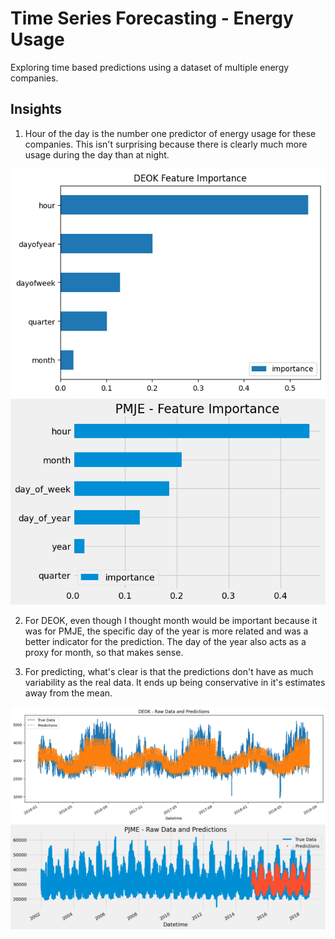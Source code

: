 # Time Series Forecasting - Energy Usage
Exploring time based predictions using a dataset of multiple energy companies.

## Insights
1. Hour of the day is the number one predictor of energy usage for these companies. This isn't surprising because there is clearly much more usage during the day than at night.

![DEOK Feature Importances](deok_feat_imp.png "DEOK Feature Importances")
![PMJE Feature Importances](pmje_feat_imp.png "PMJE Feature Importances")

2. For DEOK, even though I thought month would be important because it was for PMJE, the specific day of the year is more related and was a better indicator for the prediction. The day of the year also acts as a proxy for month, so that makes sense.

3. For predicting, what's clear is that the predictions don't have as much variability as the real data. It ends up being conservative in it's estimates away from the mean.

![DEOK Predictions](deok_preds.png "DEOK Predictions")
![PMJE Predictions](pmje_preds.png "PMJE Predictions")